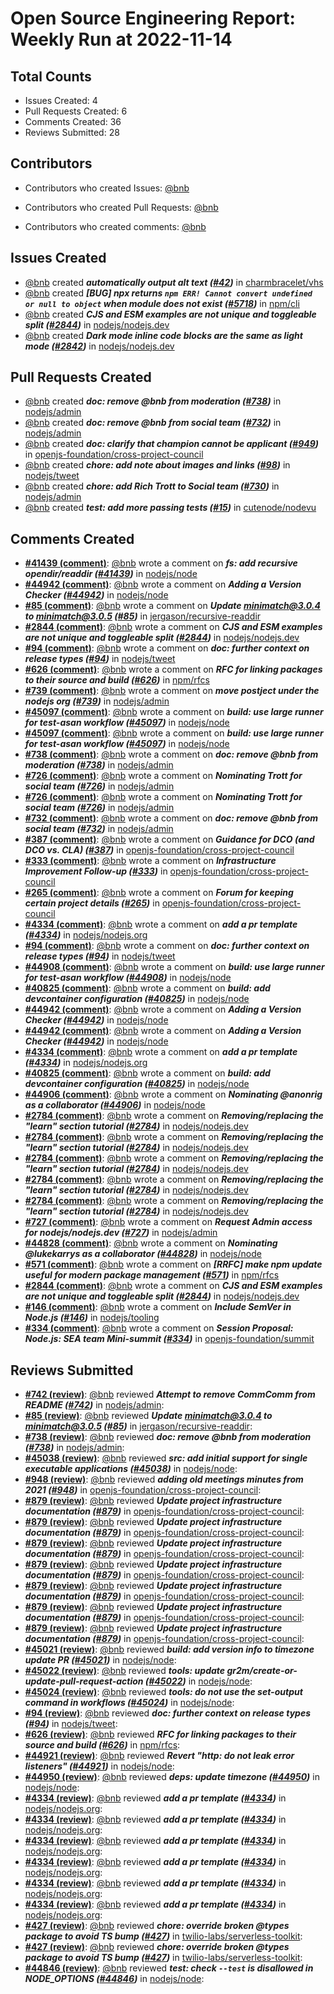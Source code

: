 # Open Source Engineering Report: Weekly Run at 2022-11-14

## Total Counts

* Issues Created: 4
* Pull Requests Created: 6
* Comments Created: 36
* Reviews Submitted: 28

## Contributors

* Contributors who created Issues: [@bnb](https://github.com/bnb)

* Contributors who created Pull Requests: [@bnb](https://github.com/bnb)

* Contributors who created comments: [@bnb](https://github.com/bnb)

## Issues Created

* [@bnb](https://github.com/bnb) created _**automatically output alt text ([#42](https://github.com/charmbracelet/vhs/issues/42))**_ in [charmbracelet/vhs](https://github.com/charmbracelet/vhs)
* [@bnb](https://github.com/bnb) created _**[BUG] npx returns `npm ERR! Cannot convert undefined or null to object` when module does not exist ([#5718](https://github.com/npm/cli/issues/5718))**_ in [npm/cli](https://github.com/npm/cli)
* [@bnb](https://github.com/bnb) created _**CJS and ESM examples are not unique and toggleable split ([#2844](https://github.com/nodejs/nodejs.dev/issues/2844))**_ in [nodejs/nodejs.dev](https://github.com/nodejs/nodejs.dev)
* [@bnb](https://github.com/bnb) created _**Dark mode inline code blocks are the same as light mode ([#2842](https://github.com/nodejs/nodejs.dev/issues/2842))**_ in [nodejs/nodejs.dev](https://github.com/nodejs/nodejs.dev)

## Pull Requests Created

* [@bnb](https://github.com/bnb) created _**doc: remove @bnb from moderation ([#738](https://github.com/nodejs/admin/pull/738))**_ in [nodejs/admin](https://github.com/nodejs/admin)
* [@bnb](https://github.com/bnb) created _**doc: remove @bnb from social team ([#732](https://github.com/nodejs/admin/pull/732))**_ in [nodejs/admin](https://github.com/nodejs/admin)
* [@bnb](https://github.com/bnb) created _**doc: clarify that champion cannot be applicant ([#949](https://github.com/openjs-foundation/cross-project-council/pull/949))**_ in [openjs-foundation/cross-project-council](https://github.com/openjs-foundation/cross-project-council)
* [@bnb](https://github.com/bnb) created _**chore: add note about images and links ([#98](https://github.com/nodejs/tweet/pull/98))**_ in [nodejs/tweet](https://github.com/nodejs/tweet)
* [@bnb](https://github.com/bnb) created _**chore: add Rich Trott to Social team ([#730](https://github.com/nodejs/admin/pull/730))**_ in [nodejs/admin](https://github.com/nodejs/admin)
* [@bnb](https://github.com/bnb) created _**test: add more passing tests ([#15](https://github.com/cutenode/nodevu/pull/15))**_ in [cutenode/nodevu](https://github.com/cutenode/nodevu)

## Comments Created

* **[#41439 (comment)](https://github.com/nodejs/node/pull/41439#issuecomment-1294022851)**: [@bnb](https://github.com/bnb) wrote a comment on _**fs: add recursive opendir/readdir ([#41439](https://github.com/nodejs/node/pull/41439))**_ in [nodejs/node](https://github.com/nodejs/node)
* **[#44942 (comment)](https://github.com/nodejs/node/issues/44942#issuecomment-1292376312)**: [@bnb](https://github.com/bnb) wrote a comment on _**Adding a Version Checker ([#44942](https://github.com/nodejs/node/issues/44942))**_ in [nodejs/node](https://github.com/nodejs/node)
* **[#85 (comment)](https://github.com/jergason/recursive-readdir/pull/85#issuecomment-1290838381)**: [@bnb](https://github.com/bnb) wrote a comment on _**Update minimatch@3.0.4 to minimatch@3.0.5 ([#85](https://github.com/jergason/recursive-readdir/pull/85))**_ in [jergason/recursive-readdir](https://github.com/jergason/recursive-readdir)
* **[#2844 (comment)](https://github.com/nodejs/nodejs.dev/issues/2844#issuecomment-1289249090)**: [@bnb](https://github.com/bnb) wrote a comment on _**CJS and ESM examples are not unique and toggleable split ([#2844](https://github.com/nodejs/nodejs.dev/issues/2844))**_ in [nodejs/nodejs.dev](https://github.com/nodejs/nodejs.dev)
* **[#94 (comment)](https://github.com/nodejs/tweet/pull/94#issuecomment-1289246530)**: [@bnb](https://github.com/bnb) wrote a comment on _**doc: further context on release types ([#94](https://github.com/nodejs/tweet/pull/94))**_ in [nodejs/tweet](https://github.com/nodejs/tweet)
* **[#626 (comment)](https://github.com/npm/rfcs/pull/626#issuecomment-1287035361)**: [@bnb](https://github.com/bnb) wrote a comment on _**RFC for linking packages to their source and build ([#626](https://github.com/npm/rfcs/pull/626))**_ in [npm/rfcs](https://github.com/npm/rfcs)
* **[#739 (comment)](https://github.com/nodejs/admin/issues/739#issuecomment-1287032988)**: [@bnb](https://github.com/bnb) wrote a comment on _**move postject under the nodejs org ([#739](https://github.com/nodejs/admin/issues/739))**_ in [nodejs/admin](https://github.com/nodejs/admin)
* **[#45097 (comment)](https://github.com/nodejs/node/pull/45097#issuecomment-1286716207)**: [@bnb](https://github.com/bnb) wrote a comment on _**build: use large runner for test-asan workflow ([#45097](https://github.com/nodejs/node/pull/45097))**_ in [nodejs/node](https://github.com/nodejs/node)
* **[#45097 (comment)](https://github.com/nodejs/node/pull/45097#issuecomment-1286715840)**: [@bnb](https://github.com/bnb) wrote a comment on _**build: use large runner for test-asan workflow ([#45097](https://github.com/nodejs/node/pull/45097))**_ in [nodejs/node](https://github.com/nodejs/node)
* **[#738 (comment)](https://github.com/nodejs/admin/pull/738#issuecomment-1286707120)**: [@bnb](https://github.com/bnb) wrote a comment on _**doc: remove @bnb from moderation ([#738](https://github.com/nodejs/admin/pull/738))**_ in [nodejs/admin](https://github.com/nodejs/admin)
* **[#726 (comment)](https://github.com/nodejs/admin/issues/726#issuecomment-1282956762)**: [@bnb](https://github.com/bnb) wrote a comment on _**Nominating Trott for social team ([#726](https://github.com/nodejs/admin/issues/726))**_ in [nodejs/admin](https://github.com/nodejs/admin)
* **[#726 (comment)](https://github.com/nodejs/admin/issues/726#issuecomment-1282956510)**: [@bnb](https://github.com/bnb) wrote a comment on _**Nominating Trott for social team ([#726](https://github.com/nodejs/admin/issues/726))**_ in [nodejs/admin](https://github.com/nodejs/admin)
* **[#732 (comment)](https://github.com/nodejs/admin/pull/732#issuecomment-1282947619)**: [@bnb](https://github.com/bnb) wrote a comment on _**doc: remove @bnb from social team ([#732](https://github.com/nodejs/admin/pull/732))**_ in [nodejs/admin](https://github.com/nodejs/admin)
* **[#387 (comment)](https://github.com/openjs-foundation/cross-project-council/issues/387#issuecomment-1282864305)**: [@bnb](https://github.com/bnb) wrote a comment on _**Guidance for DCO (and DCO vs. CLA) ([#387](https://github.com/openjs-foundation/cross-project-council/issues/387))**_ in [openjs-foundation/cross-project-council](https://github.com/openjs-foundation/cross-project-council)
* **[#333 (comment)](https://github.com/openjs-foundation/cross-project-council/issues/333#issuecomment-1282851169)**: [@bnb](https://github.com/bnb) wrote a comment on _**Infrastructure Improvement Follow-up ([#333](https://github.com/openjs-foundation/cross-project-council/issues/333))**_ in [openjs-foundation/cross-project-council](https://github.com/openjs-foundation/cross-project-council)
* **[#265 (comment)](https://github.com/openjs-foundation/cross-project-council/issues/265#issuecomment-1282847311)**: [@bnb](https://github.com/bnb) wrote a comment on _**Forum for keeping certain project details ([#265](https://github.com/openjs-foundation/cross-project-council/issues/265))**_ in [openjs-foundation/cross-project-council](https://github.com/openjs-foundation/cross-project-council)
* **[#4334 (comment)](https://github.com/nodejs/nodejs.org/pull/4334#issuecomment-1282678632)**: [@bnb](https://github.com/bnb) wrote a comment on _**add a pr template ([#4334](https://github.com/nodejs/nodejs.org/pull/4334))**_ in [nodejs/nodejs.org](https://github.com/nodejs/nodejs.org)
* **[#94 (comment)](https://github.com/nodejs/tweet/pull/94#issuecomment-1279798865)**: [@bnb](https://github.com/bnb) wrote a comment on _**doc: further context on release types ([#94](https://github.com/nodejs/tweet/pull/94))**_ in [nodejs/tweet](https://github.com/nodejs/tweet)
* **[#44908 (comment)](https://github.com/nodejs/node/pull/44908#issuecomment-1273860959)**: [@bnb](https://github.com/bnb) wrote a comment on _**build: use large runner for test-asan workflow ([#44908](https://github.com/nodejs/node/pull/44908))**_ in [nodejs/node](https://github.com/nodejs/node)
* **[#40825 (comment)](https://github.com/nodejs/node/pull/40825#issuecomment-1273855920)**: [@bnb](https://github.com/bnb) wrote a comment on _**build: add devcontainer configuration ([#40825](https://github.com/nodejs/node/pull/40825))**_ in [nodejs/node](https://github.com/nodejs/node)
* **[#44942 (comment)](https://github.com/nodejs/node/issues/44942#issuecomment-1273612767)**: [@bnb](https://github.com/bnb) wrote a comment on _**Adding a Version Checker ([#44942](https://github.com/nodejs/node/issues/44942))**_ in [nodejs/node](https://github.com/nodejs/node)
* **[#44942 (comment)](https://github.com/nodejs/node/issues/44942#issuecomment-1273607320)**: [@bnb](https://github.com/bnb) wrote a comment on _**Adding a Version Checker ([#44942](https://github.com/nodejs/node/issues/44942))**_ in [nodejs/node](https://github.com/nodejs/node)
* **[#4334 (comment)](https://github.com/nodejs/nodejs.org/pull/4334#issuecomment-1273581083)**: [@bnb](https://github.com/bnb) wrote a comment on _**add a pr template ([#4334](https://github.com/nodejs/nodejs.org/pull/4334))**_ in [nodejs/nodejs.org](https://github.com/nodejs/nodejs.org)
* **[#40825 (comment)](https://github.com/nodejs/node/pull/40825#issuecomment-1273568794)**: [@bnb](https://github.com/bnb) wrote a comment on _**build: add devcontainer configuration ([#40825](https://github.com/nodejs/node/pull/40825))**_ in [nodejs/node](https://github.com/nodejs/node)
* **[#44906 (comment)](https://github.com/nodejs/node/issues/44906#issuecomment-1271466745)**: [@bnb](https://github.com/bnb) wrote a comment on _**Nominating @anonrig as a collaborator ([#44906](https://github.com/nodejs/node/issues/44906))**_ in [nodejs/node](https://github.com/nodejs/node)
* **[#2784 (comment)](https://github.com/nodejs/nodejs.dev/issues/2784#issuecomment-1268285568)**: [@bnb](https://github.com/bnb) wrote a comment on _**Removing/replacing the "learn" section tutorial ([#2784](https://github.com/nodejs/nodejs.dev/issues/2784))**_ in [nodejs/nodejs.dev](https://github.com/nodejs/nodejs.dev)
* **[#2784 (comment)](https://github.com/nodejs/nodejs.dev/issues/2784#issuecomment-1268284936)**: [@bnb](https://github.com/bnb) wrote a comment on _**Removing/replacing the "learn" section tutorial ([#2784](https://github.com/nodejs/nodejs.dev/issues/2784))**_ in [nodejs/nodejs.dev](https://github.com/nodejs/nodejs.dev)
* **[#2784 (comment)](https://github.com/nodejs/nodejs.dev/issues/2784#issuecomment-1267150295)**: [@bnb](https://github.com/bnb) wrote a comment on _**Removing/replacing the "learn" section tutorial ([#2784](https://github.com/nodejs/nodejs.dev/issues/2784))**_ in [nodejs/nodejs.dev](https://github.com/nodejs/nodejs.dev)
* **[#2784 (comment)](https://github.com/nodejs/nodejs.dev/issues/2784#issuecomment-1267148118)**: [@bnb](https://github.com/bnb) wrote a comment on _**Removing/replacing the "learn" section tutorial ([#2784](https://github.com/nodejs/nodejs.dev/issues/2784))**_ in [nodejs/nodejs.dev](https://github.com/nodejs/nodejs.dev)
* **[#2784 (comment)](https://github.com/nodejs/nodejs.dev/issues/2784#issuecomment-1267146143)**: [@bnb](https://github.com/bnb) wrote a comment on _**Removing/replacing the "learn" section tutorial ([#2784](https://github.com/nodejs/nodejs.dev/issues/2784))**_ in [nodejs/nodejs.dev](https://github.com/nodejs/nodejs.dev)
* **[#727 (comment)](https://github.com/nodejs/admin/issues/727#issuecomment-1264610079)**: [@bnb](https://github.com/bnb) wrote a comment on _**Request Admin access for nodejs/nodejs.dev ([#727](https://github.com/nodejs/admin/issues/727))**_ in [nodejs/admin](https://github.com/nodejs/admin)
* **[#44828 (comment)](https://github.com/nodejs/node/issues/44828#issuecomment-1264597981)**: [@bnb](https://github.com/bnb) wrote a comment on _**Nominating @lukekarrys as a collaborator ([#44828](https://github.com/nodejs/node/issues/44828))**_ in [nodejs/node](https://github.com/nodejs/node)
* **[#571 (comment)](https://github.com/npm/rfcs/issues/571#issuecomment-1264383344)**: [@bnb](https://github.com/bnb) wrote a comment on _**[RRFC] make npm update useful for modern package management ([#571](https://github.com/npm/rfcs/issues/571))**_ in [npm/rfcs](https://github.com/npm/rfcs)
* **[#2844 (comment)](https://github.com/nodejs/nodejs.dev/issues/2844#issuecomment-1264376204)**: [@bnb](https://github.com/bnb) wrote a comment on _**CJS and ESM examples are not unique and toggleable split ([#2844](https://github.com/nodejs/nodejs.dev/issues/2844))**_ in [nodejs/nodejs.dev](https://github.com/nodejs/nodejs.dev)
* **[#146 (comment)](https://github.com/nodejs/tooling/issues/146#issuecomment-1264366765)**: [@bnb](https://github.com/bnb) wrote a comment on _**Include SemVer in Node.js ([#146](https://github.com/nodejs/tooling/issues/146))**_ in [nodejs/tooling](https://github.com/nodejs/tooling)
* **[#334 (comment)](https://github.com/openjs-foundation/summit/issues/334#issuecomment-1264292540)**: [@bnb](https://github.com/bnb) wrote a comment on _**Session Proposal: Node.js: SEA team Mini-summit ([#334](https://github.com/openjs-foundation/summit/issues/334))**_ in [openjs-foundation/summit](https://github.com/openjs-foundation/summit)

## Reviews Submitted

* **[#742 (review)](https://github.com/nodejs/admin/pull/742#pullrequestreview-1157062711)**: [@bnb](https://github.com/bnb) reviewed _**Attempt to remove CommComm from README ([#742](https://github.com/nodejs/admin/pull/742))**_ in [nodejs/admin](https://github.com/nodejs/admin): 
* **[#85 (review)](https://github.com/jergason/recursive-readdir/pull/85#pullrequestreview-1155140518)**: [@bnb](https://github.com/bnb) reviewed _**Update minimatch@3.0.4 to minimatch@3.0.5 ([#85](https://github.com/jergason/recursive-readdir/pull/85))**_ in [jergason/recursive-readdir](https://github.com/jergason/recursive-readdir): 
* **[#738 (review)](https://github.com/nodejs/admin/pull/738#pullrequestreview-1150693206)**: [@bnb](https://github.com/bnb) reviewed _**doc: remove @bnb from moderation ([#738](https://github.com/nodejs/admin/pull/738))**_ in [nodejs/admin](https://github.com/nodejs/admin): 
* **[#45038 (review)](https://github.com/nodejs/node/pull/45038#pullrequestreview-1147245349)**: [@bnb](https://github.com/bnb) reviewed _**src: add initial support for single executable applications ([#45038](https://github.com/nodejs/node/pull/45038))**_ in [nodejs/node](https://github.com/nodejs/node): 
* **[#948 (review)](https://github.com/openjs-foundation/cross-project-council/pull/948#pullrequestreview-1146352841)**: [@bnb](https://github.com/bnb) reviewed _**adding old meetings minutes from 2021 ([#948](https://github.com/openjs-foundation/cross-project-council/pull/948))**_ in [openjs-foundation/cross-project-council](https://github.com/openjs-foundation/cross-project-council): 
* **[#879 (review)](https://github.com/openjs-foundation/cross-project-council/pull/879#pullrequestreview-1146330682)**: [@bnb](https://github.com/bnb) reviewed _**Update project infrastructure documentation ([#879](https://github.com/openjs-foundation/cross-project-council/pull/879))**_ in [openjs-foundation/cross-project-council](https://github.com/openjs-foundation/cross-project-council): 
* **[#879 (review)](https://github.com/openjs-foundation/cross-project-council/pull/879#pullrequestreview-1146329308)**: [@bnb](https://github.com/bnb) reviewed _**Update project infrastructure documentation ([#879](https://github.com/openjs-foundation/cross-project-council/pull/879))**_ in [openjs-foundation/cross-project-council](https://github.com/openjs-foundation/cross-project-council): 
* **[#879 (review)](https://github.com/openjs-foundation/cross-project-council/pull/879#pullrequestreview-1146328551)**: [@bnb](https://github.com/bnb) reviewed _**Update project infrastructure documentation ([#879](https://github.com/openjs-foundation/cross-project-council/pull/879))**_ in [openjs-foundation/cross-project-council](https://github.com/openjs-foundation/cross-project-council): 
* **[#879 (review)](https://github.com/openjs-foundation/cross-project-council/pull/879#pullrequestreview-1146328131)**: [@bnb](https://github.com/bnb) reviewed _**Update project infrastructure documentation ([#879](https://github.com/openjs-foundation/cross-project-council/pull/879))**_ in [openjs-foundation/cross-project-council](https://github.com/openjs-foundation/cross-project-council): 
* **[#879 (review)](https://github.com/openjs-foundation/cross-project-council/pull/879#pullrequestreview-1146316909)**: [@bnb](https://github.com/bnb) reviewed _**Update project infrastructure documentation ([#879](https://github.com/openjs-foundation/cross-project-council/pull/879))**_ in [openjs-foundation/cross-project-council](https://github.com/openjs-foundation/cross-project-council): 
* **[#879 (review)](https://github.com/openjs-foundation/cross-project-council/pull/879#pullrequestreview-1146305911)**: [@bnb](https://github.com/bnb) reviewed _**Update project infrastructure documentation ([#879](https://github.com/openjs-foundation/cross-project-council/pull/879))**_ in [openjs-foundation/cross-project-council](https://github.com/openjs-foundation/cross-project-council): 
* **[#879 (review)](https://github.com/openjs-foundation/cross-project-council/pull/879#pullrequestreview-1146302848)**: [@bnb](https://github.com/bnb) reviewed _**Update project infrastructure documentation ([#879](https://github.com/openjs-foundation/cross-project-council/pull/879))**_ in [openjs-foundation/cross-project-council](https://github.com/openjs-foundation/cross-project-council): 
* **[#45021 (review)](https://github.com/nodejs/node/pull/45021#pullrequestreview-1143292698)**: [@bnb](https://github.com/bnb) reviewed _**build: add version info to timezone update PR ([#45021](https://github.com/nodejs/node/pull/45021))**_ in [nodejs/node](https://github.com/nodejs/node): 
* **[#45022 (review)](https://github.com/nodejs/node/pull/45022#pullrequestreview-1143292658)**: [@bnb](https://github.com/bnb) reviewed _**tools: update gr2m/create-or-update-pull-request-action ([#45022](https://github.com/nodejs/node/pull/45022))**_ in [nodejs/node](https://github.com/nodejs/node): 
* **[#45024 (review)](https://github.com/nodejs/node/pull/45024#pullrequestreview-1143292630)**: [@bnb](https://github.com/bnb) reviewed _**tools: do not use the set-output command in workflows ([#45024](https://github.com/nodejs/node/pull/45024))**_ in [nodejs/node](https://github.com/nodejs/node): 
* **[#94 (review)](https://github.com/nodejs/tweet/pull/94#pullrequestreview-1143214828)**: [@bnb](https://github.com/bnb) reviewed _**doc: further context on release types ([#94](https://github.com/nodejs/tweet/pull/94))**_ in [nodejs/tweet](https://github.com/nodejs/tweet): 
* **[#626 (review)](https://github.com/npm/rfcs/pull/626#pullrequestreview-1141513459)**: [@bnb](https://github.com/bnb) reviewed _**RFC for linking packages to their source and build ([#626](https://github.com/npm/rfcs/pull/626))**_ in [npm/rfcs](https://github.com/npm/rfcs): 
* **[#44921 (review)](https://github.com/nodejs/node/pull/44921#pullrequestreview-1136569280)**: [@bnb](https://github.com/bnb) reviewed _**Revert "http: do not leak error listeners" ([#44921](https://github.com/nodejs/node/pull/44921))**_ in [nodejs/node](https://github.com/nodejs/node): 
* **[#44950 (review)](https://github.com/nodejs/node/pull/44950#pullrequestreview-1136337390)**: [@bnb](https://github.com/bnb) reviewed _**deps: update timezone ([#44950](https://github.com/nodejs/node/pull/44950))**_ in [nodejs/node](https://github.com/nodejs/node): 
* **[#4334 (review)](https://github.com/nodejs/nodejs.org/pull/4334#pullrequestreview-1136304288)**: [@bnb](https://github.com/bnb) reviewed _**add a pr template ([#4334](https://github.com/nodejs/nodejs.org/pull/4334))**_ in [nodejs/nodejs.org](https://github.com/nodejs/nodejs.org): 
* **[#4334 (review)](https://github.com/nodejs/nodejs.org/pull/4334#pullrequestreview-1136303477)**: [@bnb](https://github.com/bnb) reviewed _**add a pr template ([#4334](https://github.com/nodejs/nodejs.org/pull/4334))**_ in [nodejs/nodejs.org](https://github.com/nodejs/nodejs.org): 
* **[#4334 (review)](https://github.com/nodejs/nodejs.org/pull/4334#pullrequestreview-1136296783)**: [@bnb](https://github.com/bnb) reviewed _**add a pr template ([#4334](https://github.com/nodejs/nodejs.org/pull/4334))**_ in [nodejs/nodejs.org](https://github.com/nodejs/nodejs.org): 
* **[#4334 (review)](https://github.com/nodejs/nodejs.org/pull/4334#pullrequestreview-1136295785)**: [@bnb](https://github.com/bnb) reviewed _**add a pr template ([#4334](https://github.com/nodejs/nodejs.org/pull/4334))**_ in [nodejs/nodejs.org](https://github.com/nodejs/nodejs.org): 
* **[#4334 (review)](https://github.com/nodejs/nodejs.org/pull/4334#pullrequestreview-1136295016)**: [@bnb](https://github.com/bnb) reviewed _**add a pr template ([#4334](https://github.com/nodejs/nodejs.org/pull/4334))**_ in [nodejs/nodejs.org](https://github.com/nodejs/nodejs.org): 
* **[#4334 (review)](https://github.com/nodejs/nodejs.org/pull/4334#pullrequestreview-1136294645)**: [@bnb](https://github.com/bnb) reviewed _**add a pr template ([#4334](https://github.com/nodejs/nodejs.org/pull/4334))**_ in [nodejs/nodejs.org](https://github.com/nodejs/nodejs.org): 
* **[#427 (review)](https://github.com/twilio-labs/serverless-toolkit/pull/427#pullrequestreview-1134312122)**: [@bnb](https://github.com/bnb) reviewed _**chore: override broken @types package to avoid TS bump ([#427](https://github.com/twilio-labs/serverless-toolkit/pull/427))**_ in [twilio-labs/serverless-toolkit](https://github.com/twilio-labs/serverless-toolkit): 
* **[#427 (review)](https://github.com/twilio-labs/serverless-toolkit/pull/427#pullrequestreview-1134309424)**: [@bnb](https://github.com/bnb) reviewed _**chore: override broken @types package to avoid TS bump ([#427](https://github.com/twilio-labs/serverless-toolkit/pull/427))**_ in [twilio-labs/serverless-toolkit](https://github.com/twilio-labs/serverless-toolkit): 
* **[#44846 (review)](https://github.com/nodejs/node/pull/44846#pullrequestreview-1127617724)**: [@bnb](https://github.com/bnb) reviewed _**test: check `--test` is disallowed in NODE_OPTIONS ([#44846](https://github.com/nodejs/node/pull/44846))**_ in [nodejs/node](https://github.com/nodejs/node): 